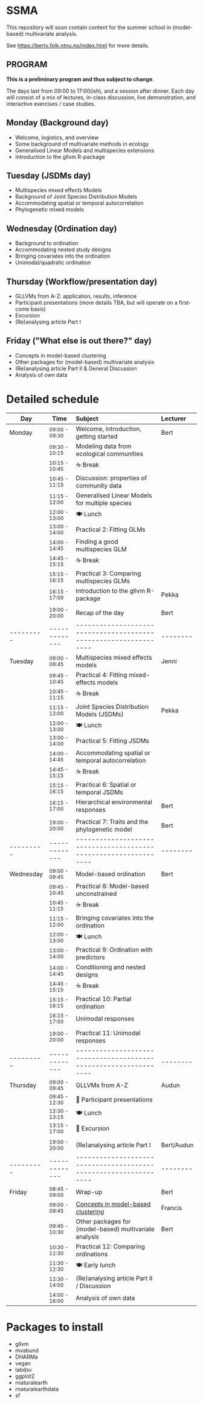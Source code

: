 # SSMA
This repository will soon contain content for the summer school in (model-based) multivariate analysis.

See https://bertv.folk.ntnu.no/index.html for more details.

## PROGRAM
**This is a preliminary program and thus subject to change**.

The days last from 09:00 to 17:00(ish), and a session after dinner. Each day will consist of a mix of lectures, in-class discussion, live demonstration, and interactive exercises / case studies.

## Monday (Background day)
* Welcome, logistics, and overview
* Some background of multivariate methods in ecology
* Generalised Linear Models and multispecies extensions
* Introduction to the gllvm R-package

## Tuesday (JSDMs day)
* Multispecies mixed effects Models
* Background of Joint Species Distribution Models
* Accommodating spatial or temporal autocorrelation
* Phylogenetic mixed models

## Wednesday (Ordination day)
* Background to ordination
* Accommodating nested study designs
* Bringing covariates into the ordination
* Unimodal/quadratic ordination 

## Thursday (Workflow/presentation day)
* GLLVMs from A-Z: application, results, inference
* Participant presentations (more details TBA, but will operate on a first-come basis) 
* Excursion
* (Re)analysing article Part I

## Friday ("What else is out there?" day)
* Concepts in model-based clustering
* Other packages for (model-based) multivariate analysis
* (Re)analysing article Part II & General Discussion
* Analysis of own data

# Detailed schedule
|   Day   |Time         |Subject                                                         |Lecturer|
|---------|-------------|:---------------------------------------------------------------|:-------|
|Monday   |<sub>09:00 - 09:30</sub>| Welcome, introduction, getting started              |Bert    |
|         |<sub>09:30 - 10:15</sub>| Modeling data from ecological communities           |        |
|         |<sub>10:15 - 10:45</sub>| ☕ Break                                             |        |
|         |<sub>10:45 - 11:15</sub>| Discussion: properties of community data            |        | <!-- short group-based disucssion (getting to know each other), also what they expect to be an issue/should be addressed -->
|         |<sub>11:15 - 12:00</sub>| Generalised Linear Models for multiple species      |        | <!-- distributions and such-->
|         |<sub>12:00 - 13:00</sub>| 🍽 Lunch                                            |        |
|         |<sub>13:00 - 14:00</sub>| Practical 2: Fitting GLMs                           |        | <!--add VGLM to this practical-->
|         |<sub>14:00 - 14:45</sub>| Finding a good multispecies GLM                     |        |<!-- what it means to have multiple species -->
|         |<sub>14:45 - 15:15</sub>| ☕ Break                                             |        |
|         |<sub>15:15 - 16:15</sub>| Practical 3: Comparing multispecies GLMs            |        | <!-- model selection, hypo testing ?-->
|         |<sub>16:15 - 17:00</sub>| Introduction to the gllvm R-package                 |Pekka   |
|         |             |          |                                                     |        |
|         |<sub>19:00 - 20:00</sub>| Recap of the day                                    |Bert    |
|---------|-------------|----------------------------------------------------------------|--------|
|Tuesday  |<sub>09:00 - 09:45</sub>| Multispecies mixed effects models                   |Jenni   |
|         |<sub>09:45 - 10:45</sub>| Practical 4: Fitting mixed-effects models           |        |
|         |<sub>10:45 - 11:15</sub>| ☕ Break                                             |        |
|         |<sub>11:15 - 12:00</sub>| Joint Species Distribution Models (JSDMs)           |Pekka   |
|         |<sub>12:00 - 13:00</sub>| 🍽 Lunch                                            |        |
|         |<sub>13:00 - 14:00</sub>| Practical 5: Fitting JSDMs                          |        |
|         |<sub>14:00 - 14:45</sub>| Accommodating spatial or temporal autocorrelation   |        |
|         |<sub>14:45 - 15:15</sub>| ☕ Break                                             |        |
|         |<sub>15:15 - 16:15</sub>| Practical 6: Spatial or temporal JSDMs              |        |
|         |<sub>16:15 - 17:00</sub>| Hierarchical environmental responses                |Bert    |
|         |             |          |                                                     |        |
|         |<sub>19:00 - 20:00</sub>| Practical 7: Traits and the phylogenetic model      |Bert    |
|---------|-------------|----------------------------------------------------------------|--------|
|Wednesday|<sub>09:00 - 09:45</sub>| Model-based ordination                              |Bert    |
|         |<sub>09:45 - 10:45</sub>| Practical 8: Model-based unconstrained              |        |
|         |<sub>10:45 - 11:15</sub>| ☕ Break                                             |        |
|         |<sub>11:15 - 12:00</sub>| Bringing covariates into the ordination             |        |
|         |<sub>12:00 - 13:00</sub>| 🍽 Lunch                                            |        |
|         |<sub>13:00 - 14:00</sub>| Practical 9: Ordination with predictors             |        |
|         |<sub>14:00 - 14:45</sub>| Conditioning and nested designs                     |        |
|         |<sub>14:45 - 15:15</sub>| ☕ Break                                             |        |
|         |<sub>15:15 - 16:15</sub>| Practical 10: Partial ordination                    |        | <!-- bringing together 3 formula interfaces, and the ideas of partial, residual ordination, and accommodating nested designs -->
|         |<sub>16:15 - 17:00</sub>| Unimodal responses                                  |        |
|         |             |          |                                                     |        |
|         |<sub>19:00 - 20:00</sub>| Practical 11: Unimodal responses                    |        |
|---------|-------------|----------------------------------------------------------------|--------|
|Thursday |<sub>09:00 - 09:45</sub>| GLLVMs from A-Z                                     |Audun   |
|         |<sub>09:45 - 12:30</sub>| 🎤 Participant presentations                        |        |
|         |<sub>12:30 - 13:15</sub>| 🍽 Lunch                                            |        |
|         |<sub>13:15 - 17:00</sub>| 🚶 Excursion                                        |        |
|         |             |          |                                                     |        |
|         |<sub>19:00 - 20:00</sub>| (Re)analysing article Part I                        |Bert/Audun|
|---------|-------------|----------------------------------------------------------------|--------|
|Friday   |<sub>08:45 - 09:00</sub>| Wrap-up                                             |Bert    |
|         |<sub>09:00 - 09:45</sub>| [Concepts in model-based clustering](https://github.com/BertvanderVeen/SSMA/blob/main/Friday/modelbasedclustering.pdf)                  |Francis |
|         |<sub>09:45 - 10:30</sub>| Other packages for (model-based) multivariate analysis|Bert  |
|         |<sub>10:30 - 11:30</sub>| Practical 12: Comparing ordinations                 |        |
|         |<sub>11:30 - 12:30</sub>| 🍽 Early lunch                                      |        |
|         |<sub>12:30 - 14:00</sub>| (Re)analysing article Part II / Discussion          |        |
|         |<sub>14:00 - 16:00</sub>| Analysis of own data                                |        |


# Packages to install

- gllvm
- mvabund
- DHARMa
- vegan
- labdsv
- ggplot2
- rnaturalearth
- rnaturalearthdata
- sf

<!-- auxiliary topics 
a) How to choose an ordination
b) Cross-validation and prediction
c) Similarity of JSDMs, ordination, and what we can learn from each other
d) Random canonical coefficients

-->
